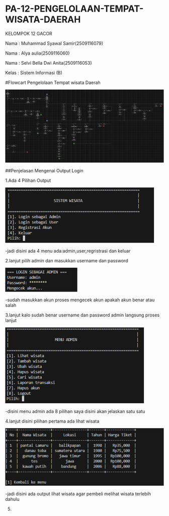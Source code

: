 # PA-12-PENGELOLAAN-TEMPAT-WISATA-DAERAH
 KELOMPOK 12 GACOR
 
 Nama  : Muhammad Syawal Samir(2509116079)
 
 Nama  : Alya aulia(2509116060)
 
 Nama  : Selvi Bella Dwi Anita(2509116053)
 
 Kelas : Sistem Informasi (B)

 #Flowcart Pengelolaan Tempat wisata Daerah

 ![img alt](https://github.com/syawal619/PA-12-PENGELOLAAN-TEMPAT-WISATA-DAERAH/blob/d953b9fab1b1e16b9929db9246f4460ee3792ee6/Flowcart%20PA.png)

 ##Penjelasan Mengenai Output Login

1.Ada 4 Pilihan Output 

![img alt](https://github.com/syawal619/PA-12-PENGELOLAAN-TEMPAT-WISATA-DAERAH/blob/2b582bf113f51b8d505a5249c99c7cba839913a9/Output%20Pilihan.png)

-jadi disini ada 4 menu ada:admin,user,regristrasi dan keluar

2.lanjut pilih admin dan masukkan username dan password

![img alt](https://github.com/syawal619/PA-12-PENGELOLAAN-TEMPAT-WISATA-DAERAH/blob/3549ff6bdb2a1c318d3ee5cff6e7728e57a5bd12/login%20admin.png)

-sudah masukkan akun proses mengecek akun apakah akun benar atau salah

3.lanjut kalo sudah benar username dan password admin langsung proses lanjut

![img alt](https://github.com/syawal619/PA-12-PENGELOLAAN-TEMPAT-WISATA-DAERAH/blob/3549ff6bdb2a1c318d3ee5cff6e7728e57a5bd12/menu%20admin.png)

-disini menu admin ada 8 pilihan saya disini akan jelaskan satu satu

4.lanjut disini pilihan pertama ada lihat wisata

![img alt](https://github.com/syawal619/PA-12-PENGELOLAAN-TEMPAT-WISATA-DAERAH/blob/3549ff6bdb2a1c318d3ee5cff6e7728e57a5bd12/lihat%20wisata.png)

-jadi disini ada output lihat wisata agar pembeli melihat wisata terlebih dahulu

5.






 

